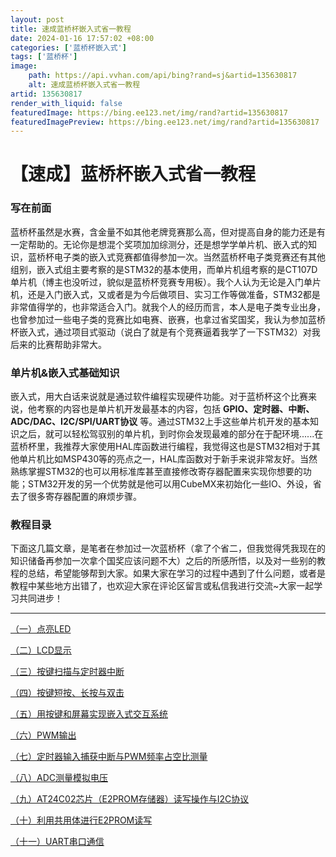 ```yaml
---
layout: post
title: 速成蓝桥杯嵌入式省一教程
date: 2024-01-16 17:57:02 +08:00
categories: ['蓝桥杯嵌入式']
tags: ['蓝桥杯']
image:
    path: https://api.vvhan.com/api/bing?rand=sj&artid=135630817
    alt: 速成蓝桥杯嵌入式省一教程
artid: 135630817
render_with_liquid: false
featuredImage: https://bing.ee123.net/img/rand?artid=135630817
featuredImagePreview: https://bing.ee123.net/img/rand?artid=135630817
---
```


# 【速成】蓝桥杯嵌入式省一教程

### 写在前面

蓝桥杯虽然是水赛，含金量不如其他老牌竞赛那么高，但对提高自身的能力还是有一定帮助的。无论你是想混个奖项加加综测分，还是想学学单片机、嵌入式的知识，蓝桥杯电子类的嵌入式竞赛都值得参加一次。当然蓝桥杯电子类竞赛还有其他组别，嵌入式组主要考察的是STM32的基本使用，而单片机组考察的是CT107D单片机（博主也没听过，貌似是蓝桥杯竞赛专用板）。我个人认为无论是入门单片机，还是入门嵌入式，又或者是为今后做项目、实习工作等做准备，STM32都是非常值得学的，也非常适合入门。就我个人的经历而言，本人是电子类专业出身，也曾参加过一些电子类的竞赛比如电赛、嵌赛，也拿过省奖国奖，我认为参加蓝桥杯嵌入式，通过项目式驱动（说白了就是有个竞赛逼着我学了一下STM32）对我后来的比赛帮助非常大。

### 单片机&嵌入式基础知识

嵌入式，用大白话来说就是通过软件编程实现硬件功能。对于蓝桥杯这个比赛来说，他考察的内容也是单片机开发最基本的内容，包括
**GPIO、定时器、中断、ADC/DAC、I2C/SPI/UART协议**
等。通过STM32上手这些单片机开发的基本知识之后，就可以轻松驾驭别的单片机，到时你会发现最难的部分在于配环境......在蓝桥杯里，我推荐大家使用HAL库函数进行编程，我觉得这也是STM32相对于其他单片机比如MSP430等的亮点之一，HAL库函数对于新手来说非常友好。当然熟练掌握STM32的也可以用标准库甚至直接修改寄存器配置来实现你想要的功能；STM32开发的另一个优势就是他可以用CubeMX来初始化一些IO、外设，省去了很多寄存器配置的麻烦步骤。

### 教程目录

下面这几篇文章，是笔者在参加过一次蓝桥杯（拿了个省二，但我觉得凭我现在的知识储备再参加一次拿个国奖应该问题不大）之后的所感所悟，以及对一些别的教程的总结，希望能够帮到大家。如果大家在学习的过程中遇到了什么问题，或者是教程中某些地方出错了，也欢迎大家在评论区留言或私信我进行交流~大家一起学习共同进步！

---

[（一）点亮LED](https://blog.csdn.net/weixin_60921752/article/details/132304029 "（一）点亮LED")

[（二）LCD显示](https://blog.csdn.net/weixin_60921752/article/details/132308163 "（二）LCD显示")

[（三）按键扫描与定时器中断](https://blog.csdn.net/weixin_60921752/article/details/132335113 "（三）按键扫描与定时器中断")

[（四）按键短按、长按与双击](https://blog.csdn.net/weixin_60921752/article/details/132342649 "（四）按键短按、长按与双击")

[（五）用按键和屏幕实现嵌入式交互系统](https://blog.csdn.net/weixin_60921752/article/details/132356317 "（五）用按键和屏幕实现嵌入式交互系统")

[（六）PWM输出](https://blog.csdn.net/weixin_60921752/article/details/132363340 "（六）PWM输出")

[（七）定时器输入捕获中断与PWM频率占空比测量](https://blog.csdn.net/weixin_60921752/article/details/132391918 "（七）定时器输入捕获中断与PWM频率占空比测量")

[（八）ADC测量模拟电压](https://blog.csdn.net/weixin_60921752/article/details/132394321 "（八）ADC测量模拟电压")

[（九）AT24C02芯片（E2PROM存储器）读写操作与I2C协议](https://blog.csdn.net/weixin_60921752/article/details/132423192 "（九）AT24C02芯片（E2PROM存储器）读写操作与I2C协议")

[（十）利用共用体进行E2PROM读写](https://blog.csdn.net/weixin_60921752/article/details/132431391 "（十）利用共用体进行E2PROM读写")

[（十一）UART串口通信](https://blog.csdn.net/weixin_60921752/article/details/132467980 "（十一）UART串口通信")